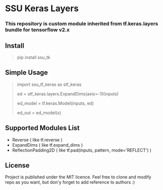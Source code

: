 # SSU Keras Layers

### This repository is custom module inherited from tf.keras.layers bundle for tensorflow v2.x

## Install

> pip install ssu_tk

## Simple Usage

> import ssu_tf_keras as stf_keras
>
>
> ed = stf_keras.layers.ExpandDims(axis=-1)(inputs)
>
> ed_model = tf.keras.Model(inputs, ed)
>
> ed_out = ed_model(x)

## Supported Modules List
* Reverse ( like tf.reverse )
* ExpandDims ( like tf.expand_dims )
* ReflectionPadding2D ( like tf.pad(inputs, pattern, mode='REFLECT') )

## License
Project is published under the MIT licence. Feel free to clone and modify repo as you want, but don'y forget to add reference to authors :)
